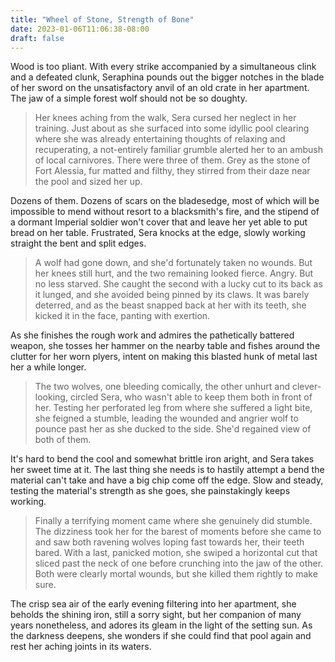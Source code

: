 ```yaml
---
title: "Wheel of Stone, Strength of Bone"
date: 2023-01-06T11:06:38-08:00
draft: false
---
```


Wood is too pliant. With every strike accompanied by a simultaneous clink and a defeated clunk, Seraphina pounds out the bigger notches in the blade of her sword on the unsatisfactory anvil of an old crate in her apartment. The jaw of a simple forest wolf should not be so doughty.

> Her knees aching from the walk, Sera cursed her neglect in her training. Just about as she surfaced into some idyllic pool clearing where she was already entertaining thoughts of relaxing and recuperating, a not-entirely familiar grumble alerted her to an ambush of local carnivores. There were three of them. Grey as the stone of Fort Alessia, fur matted and filthy, they stirred from their daze near the pool and sized her up.

Dozens of them. Dozens of scars on the bladesedge, most of which will be impossible to mend without resort to a blacksmith's fire, and the stipend of a dormant Imperial soldier won't cover that and leave her yet able to put bread on her table. Frustrated, Sera knocks at the edge, slowly working straight the bent and split edges.

> A wolf had gone down, and she'd fortunately taken no wounds. But her knees still hurt, and the two remaining looked fierce. Angry. But no less starved. She caught the second with a lucky cut to its back as it lunged, and she avoided being pinned by its claws. It was barely deterred, and as the beast snapped back at her with its teeth, she kicked it in the face, panting with exertion.

As she finishes the rough work and admires the pathetically battered weapon, she tosses her hammer on the nearby table and fishes around the clutter for her worn plyers, intent on making this blasted hunk of metal last her a while longer.

> The two wolves, one bleeding comically, the other unhurt and clever-looking, circled Sera, who wasn't able to keep them both in front of her. Testing her perforated leg from where she suffered a light bite, she feigned a stumble, leading the wounded and angrier wolf to pounce past her as she ducked to the side. She'd regained view of both of them.

It's hard to bend the cool and somewhat brittle iron aright, and Sera takes her sweet time at it. The last thing she needs is to hastily attempt a bend the material can't take and have a big chip come off the edge. Slow and steady, testing the material's strength as she goes, she painstakingly keeps working.

> Finally a terrifying moment came where she genuinely did stumble. The dizziness took her for the barest of moments before she came to and saw both ravening wolves loping fast towards her, their teeth bared. With a last, panicked motion, she swiped a horizontal cut that sliced past the neck of one before crunching into the jaw of the other. Both were clearly mortal wounds, but she killed them rightly to make sure.

The crisp sea air of the early evening filtering into her apartment, she beholds the shining iron, still a sorry sight, but her companion of many years nonetheless, and adores its gleam in the light of the setting sun. As the darkness deepens, she wonders if she could find that pool again and rest her aching joints in its waters.
